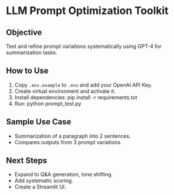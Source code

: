 # LLM Prompt Optimization Toolkit

## Objective
Test and refine prompt variations systematically using GPT-4 for summarization tasks.

## How to Use
1. Copy `.env.example` to `.env` and add your OpenAI API Key.
2. Create virtual environment and activate it.
3. Install dependencies:
    pip install -r requirements.txt
4. Run:
    python prompt_test.py

## Sample Use Case
- Summarization of a paragraph into 2 sentences.
- Compares outputs from 3 prompt variations.

## Next Steps
- Expand to Q&A generation, tone shifting.
- Add systematic scoring.
- Create a Streamlit UI.
